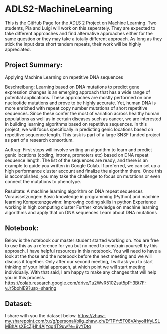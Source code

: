 # ADLS2-MachineLearning

This is the GitHub Page for the ADLS 2 Project on Machine Learning. 
Two students, Pia and Luigi will work on this seperately. They are expected to take different approaches and find alternative approaches either for the same question or they may take a totally different approach. As long as they stick the input data short tandem repeats, their work will be highly appreciated.

## Project Summary:
Applying Machine Learning on repetitive DNA sequences

Beschreibung:
Learning based on DNA mutations to predict gene expression changes is an emerging approach that has a wide range of potential applications. These approaches are mostly performed on one nucleotide mutations and prove to be highly accurate. Yet, human DNA is more enriched with repeat copy number mutations of short repetitive sequences. Since these confer the most of variation across healthy human populations as well as in certain diseases such as cancer, we are interested in building learning algorithms based on repetitive sequences. In this project, we will focus specifically in predicting genic locations based on repetitive sequence length. This task is part of a large SNSF funded project as part of a research consortium.

Auftrag: First steps will involve writing an algorithm to learn and predict genic locations (coding, introns, promoters etc) based on DNA repeat sequence length. The list of the sequences are ready, and there is an example to guide you written in Google Colab. If preferred, we can set up a high performance cluster account and finalize the algorithm there. Once this is accomplished, you may take the challenge to focus on mutations or even connect the mutations to phenotype.

Resultate: A machine learning algorithm on DNA repeat sequences
Voraussetzungen: Basic knowledge in programming (Python) and machine learning
Kompetenzgewinn: Improving coding skills in python Experience working in high computing cluster  Further knowledge on machine learning algorithms and apply that on DNA sequences Learn about DNA mutations

## Notebook:
Below is the notebook our master student started working on. You are free to use this as a reference for you but no need to constrain yourself by this approach. I have helpful resources in this notebook. You will need to have a look at the those and the notebook before the next meeting and we will discuss it together. Only after our second meeting, I will ask you to start thinking of your initial approach, at which point we will start meeting individually. With that said, I am happy to make any changes that will help you in this process.  
https://colab.research.google.com/drive/1u2WvR510Zsut5pP-3Bt7F-vJr5bohlE9?usp=sharing

## Dataset:
I share with you the dataset below. 
https://zhaw-my.sharepoint.com/:u:/g/personal/bilg_zhaw_ch/EfTPYt5T08VAhyolHfyLSLMBhAjsXEcZjHh4AjYqg4T9uw?e=9yYDtq
